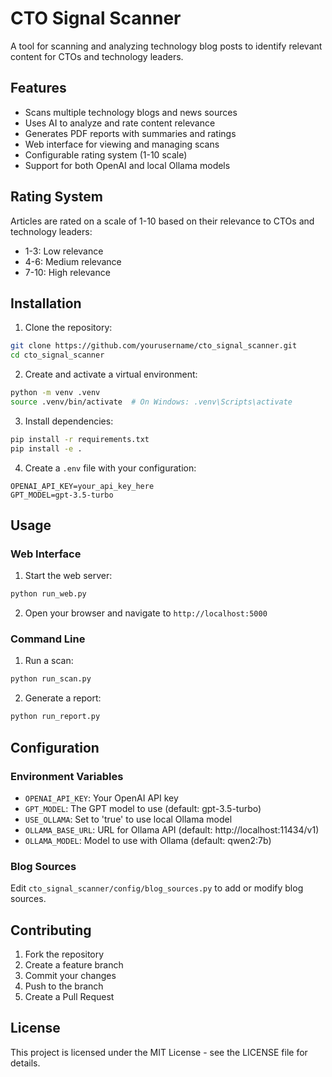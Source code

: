 # CTO Signal Scanner

A tool for scanning and analyzing technology blog posts to identify relevant content for CTOs and technology leaders.

## Features

- Scans multiple technology blogs and news sources
- Uses AI to analyze and rate content relevance
- Generates PDF reports with summaries and ratings
- Web interface for viewing and managing scans
- Configurable rating system (1-10 scale)
- Support for both OpenAI and local Ollama models

## Rating System

Articles are rated on a scale of 1-10 based on their relevance to CTOs and technology leaders:
- 1-3: Low relevance
- 4-6: Medium relevance
- 7-10: High relevance

## Installation

1. Clone the repository:
```bash
git clone https://github.com/yourusername/cto_signal_scanner.git
cd cto_signal_scanner
```

2. Create and activate a virtual environment:
```bash
python -m venv .venv
source .venv/bin/activate  # On Windows: .venv\Scripts\activate
```

3. Install dependencies:
```bash
pip install -r requirements.txt
pip install -e .
```

4. Create a `.env` file with your configuration:
```env
OPENAI_API_KEY=your_api_key_here
GPT_MODEL=gpt-3.5-turbo
```

## Usage

### Web Interface

1. Start the web server:
```bash
python run_web.py
```

2. Open your browser and navigate to `http://localhost:5000`

### Command Line

1. Run a scan:
```bash
python run_scan.py
```

2. Generate a report:
```bash
python run_report.py
```

## Configuration

### Environment Variables

- `OPENAI_API_KEY`: Your OpenAI API key
- `GPT_MODEL`: The GPT model to use (default: gpt-3.5-turbo)
- `USE_OLLAMA`: Set to 'true' to use local Ollama model
- `OLLAMA_BASE_URL`: URL for Ollama API (default: http://localhost:11434/v1)
- `OLLAMA_MODEL`: Model to use with Ollama (default: qwen2:7b)

### Blog Sources

Edit `cto_signal_scanner/config/blog_sources.py` to add or modify blog sources.

## Contributing

1. Fork the repository
2. Create a feature branch
3. Commit your changes
4. Push to the branch
5. Create a Pull Request

## License

This project is licensed under the MIT License - see the LICENSE file for details.
